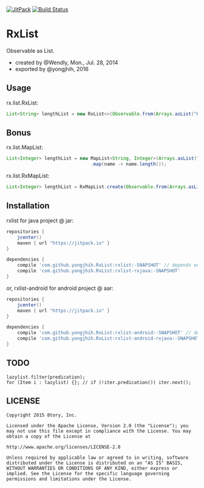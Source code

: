 [![JitPack](https://img.shields.io/github/tag/yongjhih/RxList.svg?label=JitPack)](https://jitpack.io/#yongjhih/RxList)
[![Build Status](https://travis-ci.org/yongjhih/RxList.svg)](https://travis-ci.org/yongjhih/RxList)

# RxList

Observable as List.

* created by @Wendly, Mon., Jul. 28, 2014
* exported by @yongjhih, 2016

## Usage

rx.list.RxList:

```java
List<String> lengthList = new RxList<>(Observable.from(Arrays.asList("Hello", "World!")));
```

## Bonus

rx.list.MapList:

```java
List<Integer> lengthList = new MapList<String, Integer>(Arrays.asList("Hello", "World!"))
                               .map(name -> name.length());
```

rx.list.RxMapList:

```java
List<Integer> lengthList = RxMapList.create(Observable.from(Arrays.asList("Hello", "World!")), obs -> obs.map(name -> name.length()));
```

## Installation

rxlist for java project @ jar:

```gradle
repositories {
    jcenter()
    maven { url "https://jitpack.io" }
}

dependencies {
    compile 'com.github.yongjhih.RxList:rxlist:-SNAPSHOT' // depends on unofficial yongjhih/jave-util@jar LruCache
    compile 'com.github.yongjhih.RxList:rxlist-rxjava:-SNAPSHOT'
}
```

or, rxlist-android for android project @ aar:

```gradle
repositories {
    jcenter()
    maven { url "https://jitpack.io" }
}

dependencies {
    compile 'com.github.yongjhih.RxList:rxlist-android:-SNAPSHOT' // depends on support-v4@aar LruCache
    compile 'com.github.yongjhih.RxList:rxlist-android-rxjava:-SNAPSHOT' // depends on support-v4@aar LruCache
}
```

## TODO

```
lazylist.filter(predication);
for (Item i : lazylist) {}; // if (!iter.predication()) iter.next();
```

## LICENSE

```
Copyright 2015 8tory, Inc.

Licensed under the Apache License, Version 2.0 (the "License"); you may not use this file except in compliance with the License. You may obtain a copy of the License at

http://www.apache.org/licenses/LICENSE-2.0

Unless required by applicable law or agreed to in writing, software distributed under the License is distributed on an "AS IS" BASIS, WITHOUT WARRANTIES OR CONDITIONS OF ANY KIND, either express or implied. See the License for the specific language governing permissions and limitations under the License.
```
